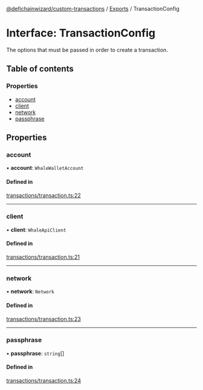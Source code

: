 [@defichainwizard/custom-transactions](../README.md) / [Exports](../modules.md) / TransactionConfig

# Interface: TransactionConfig

The options that must be passed in order to create a transaction.

## Table of contents

### Properties

- [account](TransactionConfig.md#account)
- [client](TransactionConfig.md#client)
- [network](TransactionConfig.md#network)
- [passphrase](TransactionConfig.md#passphrase)

## Properties

### account

• **account**: `WhaleWalletAccount`

#### Defined in

[transactions/transaction.ts:22](https://github.com/DeFiChain-Wizard/custom-transcation-library/blob/079d125/src/transactions/transaction.ts#L22)

___

### client

• **client**: `WhaleApiClient`

#### Defined in

[transactions/transaction.ts:21](https://github.com/DeFiChain-Wizard/custom-transcation-library/blob/079d125/src/transactions/transaction.ts#L21)

___

### network

• **network**: `Network`

#### Defined in

[transactions/transaction.ts:23](https://github.com/DeFiChain-Wizard/custom-transcation-library/blob/079d125/src/transactions/transaction.ts#L23)

___

### passphrase

• **passphrase**: `string`[]

#### Defined in

[transactions/transaction.ts:24](https://github.com/DeFiChain-Wizard/custom-transcation-library/blob/079d125/src/transactions/transaction.ts#L24)
